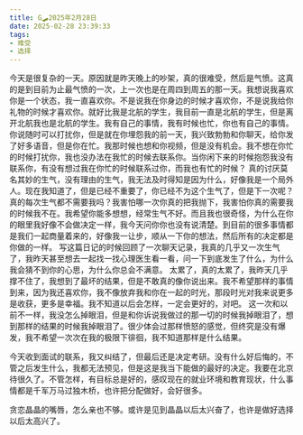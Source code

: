 ```yaml
---
title: G🛹2025年2月28日
date: 2025-02-28 23:39:33
tags:
- 难受
- 选择
---
```


今天是很复杂的一天。原因就是昨天晚上的吵架，真的很难受，然后是气愤。这真的是到目前为止最气愤的一次，上一次也是在周四到周五的那一天。我想说我喜欢你是一个状态，我一直喜欢你。不是说我在你身边的时候才喜欢你，不是说我给你礼物的时候才喜欢你。就好比我是北航的学生，我目前一直是北航的学生，但是离开北航我也是北航的学生。我有自己的事情，我有时候也忙，你也有自己的事情。你说随时可以打扰你，但是就在你埋怨我的前一天，我兴致勃勃和你聊天，给你发了好多语音，但是你在忙。我那时候也想和你视频，但是没有机会。我不想在你忙的时候打扰你，我也没办法在我忙的时候去联系你。当你闲下来的时候抱怨我没有联系你，有没有想过我在你忙的时候联系过你，而我也有忙的时候？
真的讨厌莫名其妙的生气，没有理由的生气，我无法及时得知是因为什么，好像我是一个局外人。现在我知道了，但是已经不重要了，你已经不为这个生气了，但是下一次呢？真的每次生气都不需要我吗？我害怕哪一次你真的把我抛下，我害怕你真的需要我的时候我不在。我希望你能多想想，经常生气不好。而且我也很奇怪，为什么在你的眼里我好像不会做决定一样，我今天问你你也没有说清楚。到目前的很多事情都是我们一起商量着来的，好像我一让步，顺从一下你的想法，然后所有的决定都是你做的一样。
写这篇日记的时候回顾了一次聊天记录，我真的几乎又一次生气了，我昨天甚至想去一起找一找心理医生看一看，问一下到底发生了什么，为什么我会猜不到你的心思，为什么你总会不满意。
太累了，真的太累了，我昨天几乎撑不住了，我想到了最坏的结果，但是不敢真的像你说出来。我不希望那样的事情到来，因为我还喜欢你，我不像放弃我和你在一起的时光，那段时光对我来说更多是收获，更多是幸福。我不知道以后会怎样，一定会更好的，对吧。
这一次和以前不一样，我没怎么掉眼泪，但是和你诉说我做过的那一切的时候我掉眼泪了，想到那样的结果的时候我掉眼泪了。很少体会过那样愤怒的感觉，但终究是没有爆发，我不希望一次次在我的极限下徘徊，我不知道那样是什么结果。

今天收到面试的联系，我又纠结了，但最后还是决定考研。没有什么好后悔的，不管之后发生什么，我都无法预见，但是这是我当下能做的最好的决定。我要在北京待很久了。不管怎样，有目标总是好的，感叹现在的就业环境和教育现状，什么事情都是千军万马过独木桥，也许把分配做好，会好很多。

贪恋晶晶的嘴唇，怎么亲也不够。或许是见到晶晶以后太兴奋了，也许是做好选择以后太高兴了。
